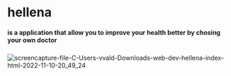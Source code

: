# hellena
#### is a application that allow you to improve your health better by chosing your own doctor
##### 
![screencapture-file-C-Users-vvald-Downloads-web-dev-hellena-index-html-2022-11-10-20_49_24](https://user-images.githubusercontent.com/76637079/201110866-7cf348c9-cb59-4a54-b7e7-c08bed7a46d6.png)
